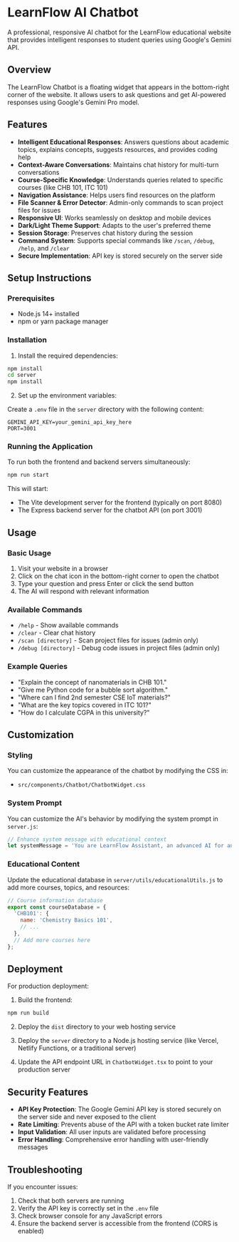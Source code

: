 # LearnFlow AI Chatbot

A professional, responsive AI chatbot for the LearnFlow educational website that provides intelligent responses to student queries using Google's Gemini API.

## Overview

The LearnFlow Chatbot is a floating widget that appears in the bottom-right corner of the website. It allows users to ask questions and get AI-powered responses using Google's Gemini Pro model.

## Features

- **Intelligent Educational Responses**: Answers questions about academic topics, explains concepts, suggests resources, and provides coding help
- **Context-Aware Conversations**: Maintains chat history for multi-turn conversations
- **Course-Specific Knowledge**: Understands queries related to specific courses (like CHB 101, ITC 101)
- **Navigation Assistance**: Helps users find resources on the platform
- **File Scanner & Error Detector**: Admin-only commands to scan project files for issues
- **Responsive UI**: Works seamlessly on desktop and mobile devices
- **Dark/Light Theme Support**: Adapts to the user's preferred theme
- **Session Storage**: Preserves chat history during the session
- **Command System**: Supports special commands like `/scan`, `/debug`, `/help`, and `/clear`
- **Secure Implementation**: API key is stored securely on the server side

## Setup Instructions

### Prerequisites

- Node.js 14+ installed
- npm or yarn package manager

### Installation

1. Install the required dependencies:

```bash
npm install
cd server
npm install
```

2. Set up the environment variables:

Create a `.env` file in the `server` directory with the following content:

```
GEMINI_API_KEY=your_gemini_api_key_here
PORT=3001
```

### Running the Application

To run both the frontend and backend servers simultaneously:

```bash
npm run start
```

This will start:
- The Vite development server for the frontend (typically on port 8080)
- The Express backend server for the chatbot API (on port 3001)

## Usage

### Basic Usage

1. Visit your website in a browser
2. Click on the chat icon in the bottom-right corner to open the chatbot
3. Type your question and press Enter or click the send button
4. The AI will respond with relevant information

### Available Commands

- `/help` - Show available commands
- `/clear` - Clear chat history
- `/scan [directory]` - Scan project files for issues (admin only)
- `/debug [directory]` - Debug code issues in project files (admin only)

### Example Queries

- "Explain the concept of nanomaterials in CHB 101."
- "Give me Python code for a bubble sort algorithm."
- "Where can I find 2nd semester CSE IoT materials?"
- "What are the key topics covered in ITC 101?"
- "How do I calculate CGPA in this university?"

## Customization

### Styling

You can customize the appearance of the chatbot by modifying the CSS in:
- `src/components/Chatbot/ChatbotWidget.css`

### System Prompt

You can customize the AI's behavior by modifying the system prompt in `server.js`:

```javascript
// Enhance system message with educational context
let systemMessage = 'You are LearnFlow Assistant, an advanced AI for an educational platform. ';
```

### Educational Content

Update the educational database in `server/utils/educationalUtils.js` to add more courses, topics, and resources:

```javascript
// Course information database
export const courseDatabase = {
  'CHB101': {
    name: 'Chemistry Basics 101',
    // ...
  },
  // Add more courses here
};
```

## Deployment

For production deployment:

1. Build the frontend:
```bash
npm run build
```

2. Deploy the `dist` directory to your web hosting service

3. Deploy the `server` directory to a Node.js hosting service (like Vercel, Netlify Functions, or a traditional server)

4. Update the API endpoint URL in `ChatbotWidget.tsx` to point to your production server

## Security Features

- **API Key Protection**: The Google Gemini API key is stored securely on the server side and never exposed to the client
- **Rate Limiting**: Prevents abuse of the API with a token bucket rate limiter
- **Input Validation**: All user inputs are validated before processing
- **Error Handling**: Comprehensive error handling with user-friendly messages

## Troubleshooting

If you encounter issues:

1. Check that both servers are running
2. Verify the API key is correctly set in the `.env` file
3. Check browser console for any JavaScript errors
4. Ensure the backend server is accessible from the frontend (CORS is enabled)